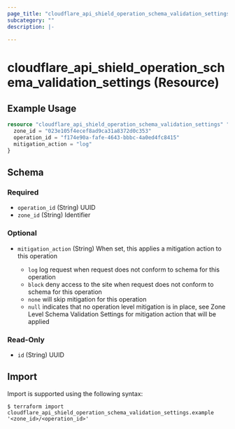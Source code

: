 ```yaml
---
page_title: "cloudflare_api_shield_operation_schema_validation_settings Resource - Cloudflare"
subcategory: ""
description: |-
  
---
```


# cloudflare_api_shield_operation_schema_validation_settings (Resource)



## Example Usage

```terraform
resource "cloudflare_api_shield_operation_schema_validation_settings" "example_api_shield_operation_schema_validation_settings" {
  zone_id = "023e105f4ecef8ad9ca31a8372d0c353"
  operation_id = "f174e90a-fafe-4643-bbbc-4a0ed4fc8415"
  mitigation_action = "log"
}
```

<!-- schema generated by tfplugindocs -->
## Schema

### Required

- `operation_id` (String) UUID
- `zone_id` (String) Identifier

### Optional

- `mitigation_action` (String) When set, this applies a mitigation action to this operation

  - `log` log request when request does not conform to schema for this operation
  - `block` deny access to the site when request does not conform to schema for this operation
  - `none` will skip mitigation for this operation
  - `null` indicates that no operation level mitigation is in place, see Zone Level Schema Validation Settings for mitigation action that will be applied

### Read-Only

- `id` (String) UUID

## Import

Import is supported using the following syntax:

```shell
$ terraform import cloudflare_api_shield_operation_schema_validation_settings.example '<zone_id>/<operation_id>'
```
